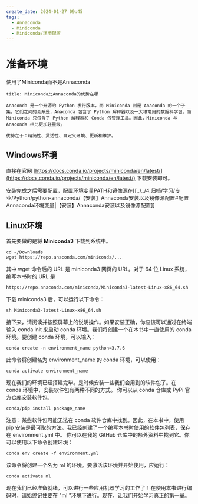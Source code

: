 ```yaml
---
create_date: 2024-01-27 09:45
tags:
  - Annaconda
  - Miniconda
  - Miniconda/环境配置
---
```


# 准备环境

使用了Miniconda而不是Annaconda

```ad-info
title: Miniconda比Annaconda的优势在哪

Anaconda 是一个开源的 Python 发行版本，而 Miniconda 则是 Anaconda 的一个子集。它们之间的关系是，Anaconda 包含了 Python 解释器以及一大堆常用的数据科学包，而 Miniconda 只包含了 Python 解释器和 Conda 包管理工具。因此，Miniconda 与 Anaconda 相比更加轻量级。

优势在于：精简性、灵活性、自定义环境、更新和维护。
```

## Windows环境

直接在官网 [https://docs.conda.io/projects/miniconda/en/latest/](https://docs.conda.io/projects/miniconda/en/latest/) 下载安装即可。

安装完成之后需要配置，配置环境变量PATH和镜像源在[[../../4.归档/学习/专业/Python/python-annaconda/【安装】Annaconda安装以及镜像源配置#配置Annaconda环境变量|【安装】Annaconda安装以及镜像源配置]]

## Linux环境

首先要做的是将 **Miniconda3** 下载到系统中。

```shell
cd ~/Downloads
wget https://repo.anaconda.com/miniconda/...
```

其中 wget 命令后的 URL 是 miniconda3 网页的 URL。对于 64 位 Linux 系统，编写本书时的 URL 是

```shell
https://repo.anaconda.com/miniconda/Miniconda3-latest-Linux-x86_64.sh
```

下载 miniconda3 后，可以运行以下命令：

```shell
sh Miniconda3-latest-Linux-x86_64.sh
```

接下来，请阅读并按照屏幕上的说明操作。如果安装正确，你应该可以通过在终端输入 conda init 来启动 conda 环境。我们将创建一个在本书中一直使用的 conda 环境。要创建 conda 环境，可以输入：

```shell
conda create -n environment_name python=3.7.6
```

此命令将创建名为 environment_name 的 conda 环境，可以使用：

```shell
conda activate environment_name
```

现在我们的环境已经搭建完毕。是时候安装一些我们会用到的软件包了。在 conda 环境中，安装软件包有两种不同的方式。 你可以从 conda 仓库或 PyPi 官方仓库安装软件包。

```shell
conda/pip install package_name
```

注意：某些软件包可能无法在 conda 软件仓库中找到。因此，在本书中，使用 pip 安装是最可取的方法。我已经创建了一个编写本书时使用的软件包列表，保存在 environment.yml 中。 你可以在我的 GitHub 仓库中的额外资料中找到它。你可以使用以下命令创建环境：

```shell
conda env create -f environment.yml
```

该命令将创建一个名为 ml 的环境。要激活该环境并开始使用，应运行：

```shell
conda activate ml
```

现在我们已经准备就绪，可以进行一些应用机器学习的工作了！在使用本书进行编码时，请始终记住要在 "ml "环境下进行。现在，让我们开始学习真正的第一章。
